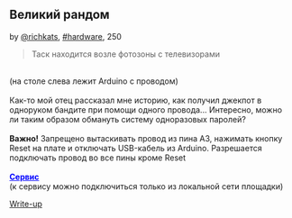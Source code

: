 ## Великий рандом
by [@richkats](https://github.com/richkats), [#hardware](/README.md#hardware), 250

> Таск находится возле фотозоны с телевизорами 
<br>
<span style="font-size:14px">(на столе слева лежит Arduino с проводом)</span>
<br><br>
Как-то мой отец рассказал мне историю, как получил джекпот в одноруком бандите при помощи одного провода... Интересно, можно ли таким образом обмануть систему одноразовых паролей?
<br><br>
<strong>Важно!</strong> Запрещено вытаскивать провод из пина A3, нажимать кнопку Reset на плате и отключать USB-кабель из Arduino. Разрешается подключать провод во все пины кроме Reset
<br><br>
<a style="color:blue" href="http://10.137.6.138:8080/
"><strong> Сервис </strong></a>
<br>
<span style="font-size:14px">(к сервису можно подключиться только из локальной сети площадки)</span>

[Write-up](WRITEUP.md)